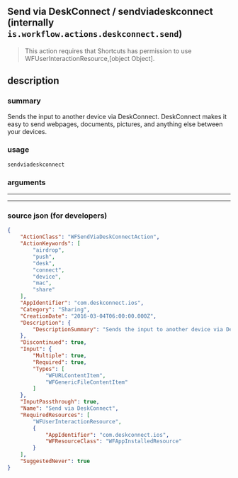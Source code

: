 
## Send via DeskConnect / sendviadeskconnect (internally `is.workflow.actions.deskconnect.send`)

> This action requires that Shortcuts has permission to use WFUserInteractionResource,[object Object].


## description

### summary

Sends the input to another device via DeskConnect. DeskConnect makes it easy to send webpages, documents, pictures, and anything else between your devices.


### usage
```
sendviadeskconnect 
```

### arguments

---



---

### source json (for developers)

```json
{
	"ActionClass": "WFSendViaDeskConnectAction",
	"ActionKeywords": [
		"airdrop",
		"push",
		"desk",
		"connect",
		"device",
		"mac",
		"share"
	],
	"AppIdentifier": "com.deskconnect.ios",
	"Category": "Sharing",
	"CreationDate": "2016-03-04T06:00:00.000Z",
	"Description": {
		"DescriptionSummary": "Sends the input to another device via DeskConnect. DeskConnect makes it easy to send webpages, documents, pictures, and anything else between your devices."
	},
	"Discontinued": true,
	"Input": {
		"Multiple": true,
		"Required": true,
		"Types": [
			"WFURLContentItem",
			"WFGenericFileContentItem"
		]
	},
	"InputPassthrough": true,
	"Name": "Send via DeskConnect",
	"RequiredResources": [
		"WFUserInteractionResource",
		{
			"AppIdentifier": "com.deskconnect.ios",
			"WFResourceClass": "WFAppInstalledResource"
		}
	],
	"SuggestedNever": true
}
```
